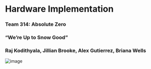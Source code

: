 # Hardware Implementation

### Team 314: Absolute Zero

### “We’re Up to Snow Good”

### Raj Kodithyala, Jillian Brooke, Alex Gutierrez, Briana Wells

![image](https://github.com/Abs0lute-Zer0/AbsoluteZero.github.io/assets/156540341/d674856b-be0b-44fe-a3ad-abb45b48dfd1)
